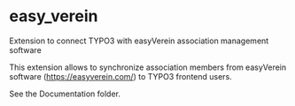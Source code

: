 # easy_verein
Extension to connect TYPO3 with easyVerein association management software

This extension allows to synchronize association members from easyVerein software (https://easyverein.com/) to TYPO3 frontend users.

See the Documentation folder.

